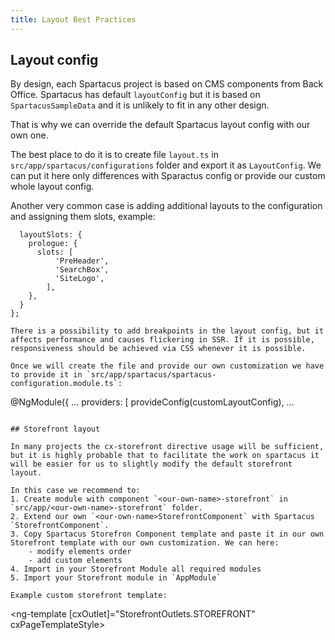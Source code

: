 ```yaml
---
title: Layout Best Practices
---
```


## Layout config

By design, each Spartacus project is based on CMS components from Back Office. Spartacus has default `layoutConfig` but it is based on `SpartacusSampleData` and it is unlikely to fit in any other design.

That is why we can override the default Spartacus layout config with our own one.

The best place to do it is to create file `layout.ts` in `src/app/spartacus/configurations` folder and export it as `LayoutConfig`. We can put it here only differences with Sparactus config or provide our custom whole layout config.

Another very common case is adding additional layouts to the configuration and assigning them slots, example:

```export const customLayoutConfig: LayoutConfig = {
  layoutSlots: {
    prologue: {
      slots: [
          'PreHeader',
          'SearchBox',
          'SiteLogo',
        ],
    },
  }
};

There is a possibility to add breakpoints in the layout config, but it affects performance and causes flickering in SSR. If it is possible, responsiveness should be achieved via CSS whenever it is possible.

Once we will create the file and provide our own customization we have to provide it in `src/app/spartacus/spartacus-configuration.module.ts`:

```
@NgModule({
    ...
    providers: [
        provideConfig(customLayoutConfig),
    ...

```

## Storefront layout

In many projects the cx-storefront directive usage will be sufficient, but it is highly probable that to facilitate the work on spartacus it will be easier for us to slightly modify the default storefront layout.

In this case we recommend to:
1. Create module with component `<our-own-name>-storefront` in `src/app/<our-own-name>-storefront` folder.
2. Extend our own `<our-own-name>StorefrontComponent` with Spartacus `StorefrontComponent`.
3. Copy Spartacus Storefron Component template and paste it in our own Storefront template with our own customization. We can here:
    - modify elements order
    - add custom elements
4. Import in your Storefront Module all required modules
5. Import your Storefront module in `AppModule`

Example custom storefront template:

```
<ng-template [cxOutlet]="StorefrontOutlets.STOREFRONT" cxPageTemplateStyle>
  <cx-page-layout section="prologue"></cx-page-layout>

  <ng-template cxOutlet="cx-header">
    <header
      cxSkipLink="cx-header"
      [cxFocus]="{ disableMouseFocus: true }"
      [class.is-expanded]="isExpanded$ | async"
      (keydown.escape)="collapseMenu()"
      (click)="collapseMenuIfClickOutside($event)"
    >
      <cx-page-layout section="header"></cx-page-layout>
      <cx-page-layout section="navigation"></cx-page-layout>
    </header>
    <cx-page-slot position="BottomHeaderSlot"></cx-page-slot>
    <cx-global-message
      aria-atomic="true"
      aria-live="assertive"
    ></cx-global-message>
  </ng-template>

  <main cxSkipLink="cx-main" [cxFocus]="{ disableMouseFocus: true }">
    <router-outlet></router-outlet>
  </main>

  <ng-template cxOutlet="cx-footer">
    <footer cxSkipLink="cx-footer" [cxFocus]="{ disableMouseFocus: true }">
      <cx-page-layout section="footer"></cx-page-layout>
    </footer>
  </ng-template>

  <cx-page-layout section="bottom-info"></cx-page-layout>
</ng-template>

```

